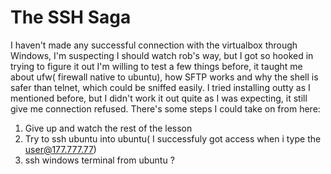 # The SSH Saga 

I haven't made any successful connection with the virtualbox through Windows, I'm suspecting I should watch rob's way, but I got so hooked in trying to figure it out
I'm willing to test a few things before, it taught me about ufw( firewall native to ubuntu), how SFTP works and why the shell is safer than telnet, which could be sniffed
easily. I tried installing outty as I mentioned before, but I didn't work it out quite as I was expecting, it still give me connection refused. There's some steps I could take
on from here:

1. Give up and watch the rest of the lesson
2. Try to ssh ubuntu into ubuntu( I successfuly got access when i type the user@177.777.77)
3. ssh windows terminal from ubuntu ?

